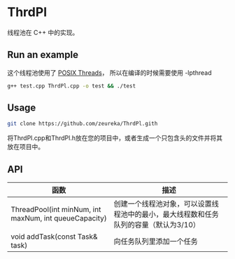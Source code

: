 # ThrdPl
线程池在 C++ 中的实现。

## Run an example
这个线程池使用了 [POSIX Threads](https://zh.wikipedia.org/wiki/POSIX%E7%BA%BF%E7%A8%8B )，
所以在编译的时候需要使用 -lpthread
```bash
g++ test.cpp ThrdPl.cpp -o test && ./test
```

## Usage
```bash
git clone https://github.com/zeureka/ThrdPl.gith
```
将ThrdPl.cpp和ThrdPl.h放在您的项目中，或者生成一个只包含头的文件并将其放在项目中。

## API 
| 函数                                                  | 描述                                                                                 |
|-------------------------------------------------------|--------------------------------------------------------------------------------------|
| ThreadPool(int minNum, int maxNum, int queueCapacity) | 创建一个线程池对象，可以设置线程池中的最小，最大线程数和任务队列的容量（默认为3/10） |
| void addTask(const Task& task)                        | 向任务队列里添加一个任务                                                             |
